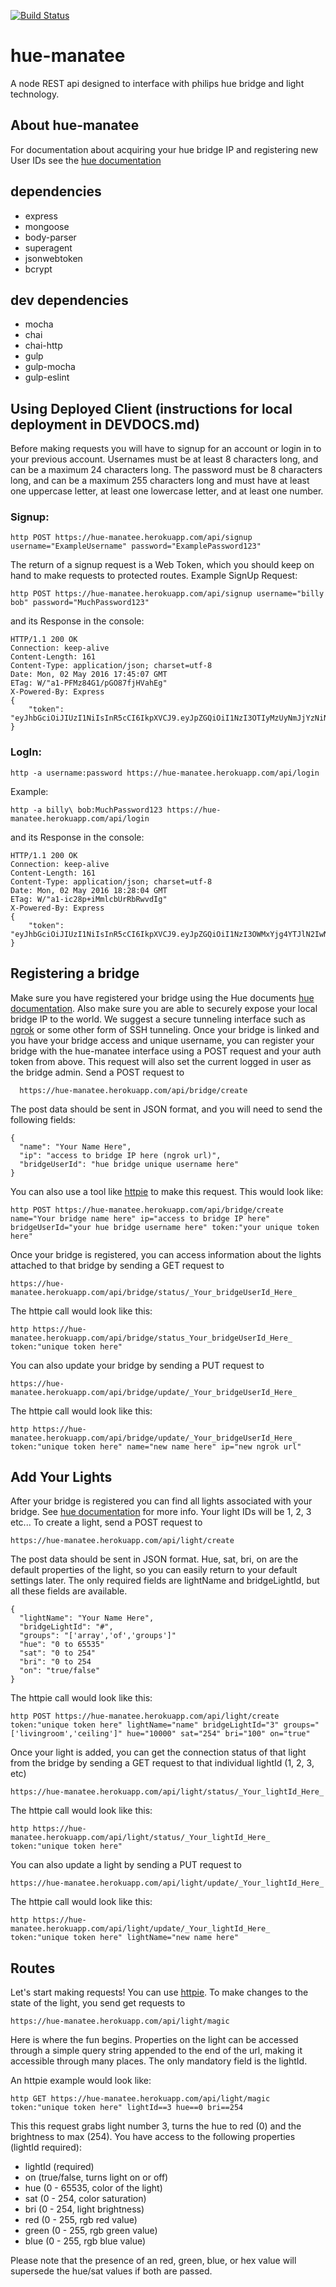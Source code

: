 [![Build Status](https://travis-ci.org/hue-manatee/hue-manatee.svg?branch=staging)](https://travis-ci.org/hue-manatee/hue-manatee)

# hue-manatee
A node REST api designed to interface with philips hue bridge and light technology.

## About hue-manatee
For documentation about acquiring your hue bridge IP and registering new User IDs see the [hue documentation](http://www.developers.meethue.com/)

## dependencies
* express
* mongoose
* body-parser
* superagent
* jsonwebtoken
* bcrypt

## dev dependencies
* mocha
* chai
* chai-http
* gulp
* gulp-mocha
* gulp-eslint


## Using Deployed Client (instructions for local deployment in DEVDOCS.md)
Before making requests you will have to signup for an account or login in to your previous account.  Usernames must be at least 8 characters long, and can be a maximum 24 characters long.  The password must be 8 characters long, and can be a maximum 255 characters long and must have at least one uppercase letter, at least one lowercase letter, and at least one number.

### Signup:
```
http POST https://hue-manatee.herokuapp.com/api/signup username="ExampleUsername" password="ExamplePassword123"
```
The return of a signup request is a Web Token, which you should keep on hand to make requests to protected routes.
Example SignUp Request:
```
http POST https://hue-manatee.herokuapp.com/api/signup username="billy bob" password="MuchPassword123"
```
and its Response in the console:
```
HTTP/1.1 200 OK
Connection: keep-alive
Content-Length: 161
Content-Type: application/json; charset=utf-8
Date: Mon, 02 May 2016 17:45:07 GMT
ETag: W/"a1-PFMz84G1/pGO87fjHVahEg"
X-Powered-By: Express
{
    "token": "eyJhbGciOiJIUzI1NiIsInR5cCI6IkpXVCJ9.eyJpZGQiOiI1NzI3OTIyMzUyNmJjYzNiNDYxZTc2OGQiLCJpYXQiOjE0NjIyMTExMDd9.jk68R6hEBQhS02DnsYfIMTdzlOTelXyHfiybHR0kxIs"
}
```

### LogIn:
```
http -a username:password https://hue-manatee.herokuapp.com/api/login
```
Example:
```
http -a billy\ bob:MuchPassword123 https://hue-manatee.herokuapp.com/api/login
```
and its Response in the console:
```
HTTP/1.1 200 OK
Connection: keep-alive
Content-Length: 161
Content-Type: application/json; charset=utf-8
Date: Mon, 02 May 2016 18:28:04 GMT
ETag: W/"a1-ic28p+iMmlcbUrRbRwvdIg"
X-Powered-By: Express
{
    "token": "eyJhbGciOiJIUzI1NiIsInR5cCI6IkpXVCJ9.eyJpZGQiOiI1NzI3OWMxYjg4YTJlN2IwNDdkNmE2MTkiLCJpYXQiOjE0NjIyMTM2ODR9.dqBUQfhybl_vAqU36TE2yevlXLyu3Dgweng3X28pdfA"
}
```

## Registering a bridge
Make sure you have registered your bridge using the Hue documents [hue documentation](http://www.developers.meethue.com/documentation/getting-started).  Also make sure you are able to securely expose your local bridge IP to the world.  We suggest a secure tunneling interface such as [ngrok](https://ngrok.com/) or some other form of SSH tunneling. Once your bridge is linked and you have your bridge access and unique username, you can register your bridge with the hue-manatee interface using a POST request and your auth token from above.  This request will also set the current logged in user as the bridge admin.  Send a POST request to
```
  https://hue-manatee.herokuapp.com/api/bridge/create
```
The post data should be sent in JSON format, and you will need to send the following fields:
```
{
  "name": "Your Name Here",
  "ip": "access to bridge IP here (ngrok url)",
  "bridgeUserId": "hue bridge unique username here"
}
```
You can also use a tool like [httpie](https://github.com/jkbrzt/httpie) to make this request.  This would look like:
```
http POST https://hue-manatee.herokuapp.com/api/bridge/create name="Your bridge name here" ip="access to bridge IP here" bridgeUserId="your hue bridge username here" token:"your unique token here"
```
Once your bridge is registered, you can access information about the lights attached to that bridge by sending a GET request to
```
https://hue-manatee.herokuapp.com/api/bridge/status/_Your_bridgeUserId_Here_
```
The httpie call would look like this:
```
http https://hue-manatee.herokuapp.com/api/bridge/status_Your_bridgeUserId_Here_ token:"unique token here"
```
You can also update your bridge by sending a PUT request to
```
https://hue-manatee.herokuapp.com/api/bridge/update/_Your_bridgeUserId_Here_
```
The httpie call would look like this:
```
http https://hue-manatee.herokuapp.com/api/bridge/update/_Your_bridgeUserId_Here_ token:"unique token here" name="new name here" ip="new ngrok url"
```

## Add Your Lights
After your bridge is registered you can find all lights associated with your bridge. See [hue documentation](http://www.developers.meethue.com/documentation/getting-started) for more info. Your light IDs will be 1, 2, 3 etc...  To create a light, send a POST request to
```
https://hue-manatee.herokuapp.com/api/light/create
```
The post data should be sent in JSON format. Hue, sat, bri, on are the default properties of the light, so you can easily return to your default settings later. The only required fields are lightName and bridgeLightId, but all these fields are available.
```
{
  "lightName": "Your Name Here",
  "bridgeLightId": "#",
  "groups": "['array','of','groups']"
  "hue": "0 to 65535"
  "sat": "0 to 254"
  "bri": "0 to 254
  "on": "true/false"
}
```
The httpie call would look like this:
```
http POST https://hue-manatee.herokuapp.com/api/light/create token:"unique token here" lightName="name" bridgeLightId="3" groups="['livingroom','ceiling']" hue="10000" sat="254" bri="100" on="true"
```
Once your light is added, you can get the connection status of that light from the bridge by sending a GET request to that individual lightId (1, 2, 3, etc)
```
https://hue-manatee.herokuapp.com/api/light/status/_Your_lightId_Here_
```
The httpie call would look like this:
```
http https://hue-manatee.herokuapp.com/api/light/status/_Your_lightId_Here_ token:"unique token here"
```
You can also update a light by sending a PUT request to
```
https://hue-manatee.herokuapp.com/api/light/update/_Your_lightId_Here_
```
The httpie call would look like this:
```
http https://hue-manatee.herokuapp.com/api/light/update/_Your_lightId_Here_ token:"unique token here" lightName="new name here"
```

## Routes
Let's start making requests! You can use [httpie](https://github.com/jkbrzt/httpie). To make changes to the state of the light, you send get requests to
```
https://hue-manatee.herokuapp.com/api/light/magic
```
Here is where the fun begins.  Properties on the light can be accessed through a simple query string appended to the end of the url, making it accessible through many places. The only mandatory field is the lightId.

An httpie example would look like:
```
http GET https://hue-manatee.herokuapp.com/api/light/magic token:"unique token here" lightId==3 hue==0 bri==254
```
This this request grabs light number 3, turns the hue to red (0) and the brightness to max (254).  You have access to the following properties (lightId required):
* lightId (required)
* on (true/false, turns light on or off)
* hue (0 - 65535, color of the light)
* sat (0 - 254, color saturation)
* bri (0 - 254, light brightness)
* red (0 - 255, rgb red value)
* green (0 - 255, rgb green value)
* blue (0 - 255, rgb blue value)

Please note that the presence of an red, green, blue, or hex value will supersede the hue/sat values if both are passed.
